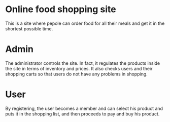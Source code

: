 # Online food shopping site
This is a site where pepole can order food for all their meals and get it in the shortest possible time.

# Admin
The administrator controls the site. In fact, it regulates the products inside the site in terms of inventory and prices.
It also checks users and their shopping carts so that users do not have any problems in shopping.

# User
By registering, the user becomes a member and can select his product and puts it in the shopping list, and then proceeds to pay and buy his product.
